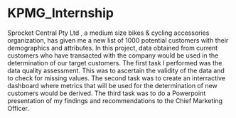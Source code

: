 # KPMG_Internship
Sprocket Central Pty Ltd , a medium size bikes &amp; cycling accessories organization, has given me a new list of 1000 potential customers with their demographics and attributes. In this project, data obtained from current customers who have transacted with the company would be used in the determination of our target customers.
The first task I performed was the data quality assessment. This was to ascertain the validity of the data and to check for missing values.
The second task was to create an interractive dashboard where metrics that will be used for the determination of new customers would be derived.
The third task was to do a Powerpoint presentation of my findings and recommendations to the Chief Marketing Officer.
